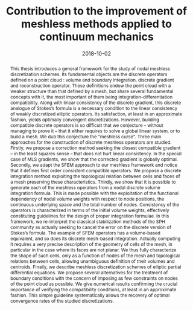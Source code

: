 ---
title: "Contribution to the improvement of meshless methods applied to continuum mechanics"
collection: publications
permalink: /publications/fougeron2018phdthesis
description: 'My Ph. D. thesis.'
abstract: 'This thesis introduces a general framework for the study of nodal meshless discretization schemes. Its fundamental objects are the discrete operators defined on a point cloud : volume and boundary integration, discrete gradient and reconstruction operator. These definitions endow the point cloud with a weaker structure than that defined by a mesh, but share several fundamental concepts with it, the most important of them being integration-differentiation compatibility. Along with linear consistency of the discrete gradient, this discrete analogue of Stokes’s formula is a necessary condition to the linear consistency of weakly discretized elliptic operators. Its satisfaction, at least in an approximate fashion, yields optimally convergent discretizations. However, building compatible discrete operators is so difficult that we conjecture – without managing to prove it – that it either requires to solve a global linear system, or to build a mesh. We dub this conjecture the "meshless curse". Three main approaches for the construction of discrete meshless operators are studied. Firstly, we propose a correction method seeking the closest compatible gradient – in the least squares sense – that does not hurt linear consistency. In the special case of MLS gradients, we show that the corrected gradient is globally optimal. Secondly, we adapt the SFEM approach to our meshless framework and notice that it defines first order consistent compatible operators. We propose a discrete integration method exploiting the topological relation between cells and faces of a mesh preserving these characteristics. Thirdly, we show that it is possible to generate each of the meshless operators from a nodal discrete volume integration formula. This is made possible with the exploitation of the functional dependency of nodal volume weights with respect to node positions, the continuous underlying space and the total number of nodes. Consistency of the operators is characterized in terms of the initial volume weights, effectively constituting guidelines for the design of proper integration formulae. In this framework, we re-interpret the classical stabilization methods of the SPH community as actually seeking to cancel the error on the discrete version of Stokes’s formula. The example of SFEM operators has a volume-based equivalent, and so does its discrete mesh-based integration. Actually computing it requires a very precise description of the geometry of cells of the mesh, in particular in the case where its faces are not planar. We thus fully characterize the shape of such cells, only as a function of nodes of the mesh and topological relations between cells, allowing unambiguous definition of their volumes and centroids. Finally, we describe meshless discretization schemes of elliptic partial differential equations. We propose several alternatives for the treatment of boundary conditions with the concern of imposing as few constraints on nodes of the point cloud as possible. We give numerical results confirming the crucial importance of verifying the compatibility conditions, at least in an approximate fashion. This simple guideline systematically allows the recovery of optimal convergence rates of the studied discretizations.'
date: 2018-10-02
venue: 'Université Paris-Saclay'
paperurl: 'https://tel.archives-ouvertes.fr/tel-01968070'
citation: 'Fougeron, G. (2018). Contribution to the improvement of meshless methods applied to continuum mechanics. Doctoral dissertation, Université Paris-Saclay (ComUE).'
bibtex: "@phdthesis{fougeron2018phdthesis,
title = {{Contribution to the improvement of meshless methods applied to continuum mechanics}},
author = {Fougeron, Gabriel},
url = {https://tel.archives-ouvertes.fr/tel-01968070},
number = {2018SACLC068},
school = {{Université Paris-Saclay}},
year = {2018},
month = Oct,
keywords = {SPH ; Continuum Mechanics ; Simulation ; Meshless ; SPH ; Mécanique des milieux continus ; Simulation ; Sans-Maillage},
type = {Theses},
pdf = {https://tel.archives-ouvertes.fr/tel-01968070/file/74303_FOUGERON_2018_archivage.pdf},
HAL_ID = {tel-01968070},
HAL_VERSION = {v1}}"
---